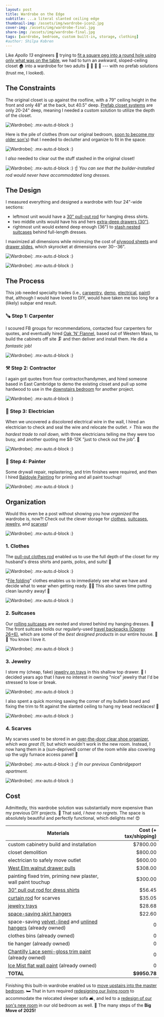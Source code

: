 ```yaml
---
layout: post
title: Wardrobe on the Edge
subtitle: ...a literal slanted ceiling edge
thumbnail-img: /assets/img/wardrobe-icon2.jpg
cover-img: /assets/img/wardrobe-final.jpg
share-img: /assets/img/wardrobe-final.jpg
tags: [wardrobe, bedroom, custom built-in, storage, clothing]
#author: Shilpa Kobren
---
```


Like *Apollo 13* engineers :rocket: trying to [fit a square peg into a round hole using 
only what was on the table](https://youtu.be/ry55--J4_VQ?t=46), we had to turn an awkward, 
sloped-ceiling closet :house: into a wardrobe for 
two adults :necktie: :mans_shoe: :womans_hat: :dress: --- with no prefab solutions
(trust me, I looked).

## The Constraints

The original closet is up against the roofline, with a 79" ceiling height in the 
front and only 48" at the back, but 40.5" deep.
[Prefab closet systems](https://www.ikea.com/us/en/cat/pax-system-19086/) are only 
20-24" deep, meaning I needed a custom solution to utilize the depth of the closet.

![Wardrobe](../assets/img/closet-doors2.jpg){: .mx-auto.d-block :}

Here is the pile of clothes (from our original bedroom, [soon to become my older son's](../2025-05-12-kid-bedroom)) 
that I needed to declutter and organize to fit in the space: 

![Wardrobe](../assets/img/wardrobe-before.jpg){: .mx-auto.d-block :}

I *also* needed to clear out the stuff stashed in the original closet! 

![Wardrobe](../assets/img/upstairs-closet-demo2.jpg){: .mx-auto.d-block :}
:point_up: *You can see that the builder-installed rod would never have accommodated long dresses.*

## The Design

I measured everything and designed a wardrobe with four 24"-wide sections:
- leftmost unit would have a [30" pull-out rod](https://www.amazon.com/dp/B09BQ953P5) for hanging dress shirts.
- two middle units would have his and hers [extra-deep drawers (30")](#1-clothes).
- rightmost unit would extend deep enough (36") to [stash nested suitcases](#2-suitcases) behind full-length dresses. 

I maximized all dimensions while minimzing the cost of [plywood sheets](https://www.homedepot.com/pep/Columbia-Forest-Products-3-4-in-x-4-ft-x-8-ft-PureBond-Birch-Plywood-165921/100077837) and 
[drawer slides](https://www.rockler.com/blum-movento-heavy-duty-soft-close-undermount-drawer-slides-pairs), which skyrocket at dimensions over 30--36".

![Wardrobe](../assets/img/upstairs-closet-demo3.jpg){: .mx-auto.d-block :}

![Wardrobe](../assets/img/upstairs-closet-demo4.jpg){: .mx-auto.d-block :}

## The Process

This job needed specialty trades (i.e., [carpentry](#carpentry_saw-step-1-carpenter), 
[demo](#hammer_and_pick-step-2-contractor), [electrical](#electric_plug-step-3-electrician), 
[paint](#-step-4-painter)) that, although I would have loved to DIY, would have taken
me too long for a (likely) subpar end result. 

### :carpentry_saw: Step 1: Carpenter
I scoured FB groups for recommendations, contacted four carpenters for
   quotes, and eventually hired [Oak 'N' Flannel](https://www.facebook.com/OakNFlannel/), 
   based out of Western Mass, to build the cabinets off site :clamp: and 
   then deliver and install them. He did a *fantastic* job!

![Wardrobe](../assets/img/wardrobe-progress.jpg){: .mx-auto.d-block :}

### :hammer_and_pick: Step 2: Contractor
I again got quotes from four contractor/handymen, and hired someone 
   based in East Cambridge to demo the existing closet  and pull up 
   some hardwood to use in the [downstairs bedroom](../2025-05-12-kid-bedroom) for 
   another project. 

![Wardrobe](../assets/img/wardrobe-demo.jpg){: .mx-auto.d-block :}

### :electric_plug: Step 3: Electrician
When we uncovered a discolored electrical wire in the wall, 
I hired an electrician to check and seal the wire and 
relocate the outlet. :zap: *This was the hardest trade to nail down,* with three 
electricians telling me they were too busy, and another quoting me $8-12K
"just to check out the job". :raised_eyebrow:

![Wardrobe](../assets/img/wardrobe-electrical.jpg){: .mx-auto.d-block :}

### 🎨 Step 4: Painter
Some drywall repair, replastering, and trim finishes were required, 
   and then I hired [Baldoyle Painting](https://baldoylepainting.com/) for priming and 
   all paint touchup! 

![Wardrobe](../assets/img/wardrobe-final.jpg){: .mx-auto.d-block :}


## Organization

Would this even be a post without showing you how *organized* the wardrobe is, now?! 
Check out the clever storage for [clothes](#1-clothes), [suitcases](#2-suitcases), [jewelry](#3-jewelry), and [scarves](#4-scarves)!

![Wardrobe](../assets/img/wardrobe-hishers.jpg){: .mx-auto.d-block :}

### 1. Clothes
The [pull-out clothes rod](https://www.amazon.com/dp/B09BQ953P5) enabled us 
to use the full depth of the closet for my husband's dress shirts and pants, polos, and suits! 👔

![Wardrobe](../assets/img/wardrobe03.jpg){: .mx-auto.d-block :}

"[File folding](https://konmari.com/how-to-fold-clothes/)" clothes enables us to 
immediately see what we have and decide what to wear when getting ready. 
👕👖 This also saves time putting clean laundry away! 🧺

![Wardrobe](../assets/img/wardrobe04b.jpg){: .mx-auto.d-block :}

### 2. Suitcases
Our [rolling suitcases](https://us.delsey.com/products/002071830-titanium-29-inch-checked-expandable-spinner) are nested and stored behind my hanging dresses. :dress: The front suitcase
holds our regularly-used [travel backpacks (Osprey 26+6)](https://www.osprey.com/daylitetm-expandable-travel-pack-26-6-5), which are some of the *best designed products* in our 
entire house. 🎒🧳 You know I love it.

![Wardrobe](../assets/img/wardrobe05.jpg){: .mx-auto.d-block :}

### 3. Jewelry
I store my (cheap, fake) [jewelry on trays](https://www.amazon.com/dp/B085T36TN5) in this shallow top drawer. :gem:
I decided years ago that I have no interest 
in owning "nice" jewelry that I'd be stressed to lose or break.

![Wardrobe](../assets/img/wardrobe06.jpg){: .mx-auto.d-block :}

I also spent a quick morning sawing the corner of my bulletin board and fixing the trim to fit against the slanted
ceiling to hang my bead necklaces! 	:prayer_beads:

![Wardrobe](../assets/img/wardrobe07.jpg){: .mx-auto.d-block :}

### 4. Scarves
My scarves used to be stored in an [over-the-door clear shoe organizer](https://www.amazon.com/Simple-Houseware-Pockets-Hanging-Organizer/dp/B07CG2R9ST?th=1), 
*which was great (!),*
but which wouldn't work in the new room. Instead, I now hang them in a (sun-deprived) corner of the room 
while also covering up the ugly furnace access panel! 🧣

![Wardrobe](../assets/img/scarves03.jpg){: .mx-auto.d-block :}
*:point_up: In our previous Cambridgeport apartment.*

![Wardrobe](../assets/img/wardrobe-scarves-after.jpg){: .mx-auto.d-block :}

## Cost

Admittedly, this wardrobe solution was substantially more expensive than my previous DIY projects. 🤑
That said, *I have no regrets.* The space is absolutely beautiful and perfectly functional, which 
delights me! :heart_eyes:

| Materials                                                                                                                                     | Cost (+ tax/shipping) | 
|-----------------------------------------------------------------------------------------------------------------------------------------------|----------------------:|
| custom cabinetry build and installation                                                                                                       |              $7800.00 |
| closet demolition                                                                                                                             |               $800.00 |
| electrician to safely move outlet                                                                                                             |               $600.00 | 
| [West Elm walnut drawer pulls](https://www.westelm.com/products/8032531/)                                                                     |               $308.00 |
| painting fixed trim, priming new plaster, wall paint touchup |               $300.00 | 
| [30" pull out rod for dress shirts](https://www.amazon.com/dp/B09BQ953P5)                    |                $56.45 | 
| [curtain rod](https://www.amazon.com/dp/B0BBGQYLHL) for scarves                                                                               |                $35.05 |
| [jewelry trays](https://www.amazon.com/dp/B085T36TN5)                                                                                         |                $28.68 |
| [space-saving skirt hangers](https://www.amazon.com/dp/B07Y3BX6FN)                                                                            |                $22.60 | 
| space-saving [velvet-lined](https://www.amazon.com/dp/B01G3WS3PW) and [unlined hangers](https://www.amazon.com/dp/B0746SHPJ2) (already owned) |                     0 |
| clothes bins (already owned)                                                                                                                  |                     0 | 
| tie hanger (already owned)                                                                                                                    |                     0 | 
| [Chantilly Lace semi-gloss trim paint](https://www.benjaminmoore.com/en-us/paint-colors/color/oc-65/chantilly-lace) (already owned)           |                     0 | 
| [Ice Mist flat wall paint](https://www.benjaminmoore.com/en-us/paint-colors/color/oc-67/ice-mist) (already owned)                             |                     0 | 
| **TOTAL**                                                                                                                                     |          **$9950.78** | 

Finishing this built-in wardrobe enabled us to [move upstairs into the master bedroom](../2025-03-15-master-bedroom). 🛏️
That in turn required [redesigning our living room](../2025-04-12-living-room) to accommodate the 
relocated sleeper sofa 🛋️, and led to a [redesign of our son's new room](../2025-05-12-ked-bedroom) in our old bedroom as well. 📌
The many steps of the **Big Move of 2025!**